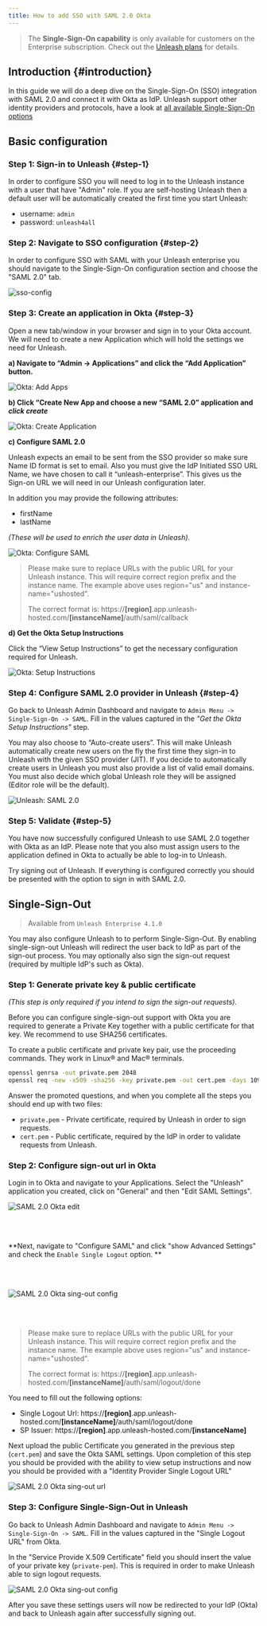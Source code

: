 ```yaml
---
title: How to add SSO with SAML 2.0 Okta
---
```


> The **Single-Sign-On capability** is only available for customers on the Enterprise subscription. Check out the [Unleash plans](https://www.getunleash.io/plans) for details.

## Introduction {#introduction}

In this guide we will do a deep dive on the Single-Sign-On (SSO) integration with SAML 2.0 and connect it with Okta as IdP. Unleash support other identity providers and protocols, have a look at [all available Single-Sign-On options](../advanced/sso.md)

## Basic configuration

### Step 1: Sign-in to Unleash {#step-1}

In order to configure SSO you will need to log in to the Unleash instance with a user that have "Admin" role. If you are self-hosting Unleash then a default user will be automatically created the first time you start Unleash:

- username: `admin`
- password: `unleash4all`

### Step 2: Navigate to SSO configuration {#step-2}

In order to configure SSO with SAML with your Unleash enterprise you should navigate to the Single-Sign-On configuration section and choose the "SAML 2.0" tab.

![sso-config](/img/sso-configure-saml.png)

### Step 3: Create an application in Okta {#step-3}

Open a new tab/window in your browser and sign in to your Okta account. We will need to create a new Application which will hold the settings we need for Unleash.

**a) Navigate to “Admin -> Applications” and click the “Add Application” button.**

![Okta: Add Apps](/img/okta_add_application-768x345.png)

**b) Click “Create New App and choose a new “SAML 2.0” application and _click create_**

![Okta: Create Application](/img/okta_create_new_application-768x467.png)

**c) Configure SAML 2.0**

Unleash expects an email to be sent from the SSO provider so make sure Name ID format is set to email. Also you must give the IdP Initiated SSO URL Name, we have chosen to call it “unleash-enterprise”. This gives us the Sign-on URL we will need in our Unleash configuration later.

In addition you may provide the following attributes:

- firstName
- lastName

_(These will be used to enrich the user data in Unleash)._

![Okta: Configure SAML](/img/okta_configure_saml2.0-768x832.png)

> Please make sure to replace URLs with the public URL for your Unleash instance. This will require correct region prefix and the instance name. The example above uses region="us" and instance-name="ushosted".
>
> The correct format is: https://**[region]**.app.unleash-hosted.com/**[instanceName]**/auth/saml/callback

**d) Get the Okta Setup Instructions**

Click the “View Setup Instructions” to get the necessary configuration required for Unleash.

![Okta: Setup Instructions](/img/okta_setup-instructions-768x731.png)

### Step 4: Configure SAML 2.0 provider in Unleash {#step-4}

Go back to Unleash Admin Dashboard and navigate to `Admin Menu -> Single-Sign-On -> SAML`. Fill in the values captured in the _"Get the Okta Setup Instructions"_ step.

You may also choose to “Auto-create users”. This will make Unleash automatically create new users on the fly the first time they sign-in to Unleash with the given SSO provider (JIT). If you decide to automatically create users in Unleash you must also provide a list of valid email domains. You must also decide which global Unleash role they will be assigned (Editor role will be the default).

![Unleash: SAML 2.0](/img/sso-saml-unleash.png)

### Step 5: Validate {#step-5}

You have now successfully configured Unleash to use SAML 2.0 together with Okta as an IdP. Please note that you also must assign users to the application defined in Okta to actually be able to log-in to Unleash.

Try signing out of Unleash. If everything is configured correctly you should be presented with the option to sign in with SAML 2.0.

## Single-Sign-Out

> Available from `Unleash Enterprise 4.1.0`

You may also configure Unleash to to perform Single-Sign-Out. By enabling single-sign-out Unleash will redirect the user back to IdP as part of the sign-out process. You may optionally also sign the sign-out request (required by multiple IdP's such as Okta).

### Step 1: Generate private key & public certificate

_(This step is only required if you intend to sign the sign-out requests)._

Before you can configure single-sign-out support with Okta you are required to generate a Private Key together with a public certificate for that key. We recommend to use SHA256 certificates.

To create a public certificate and private key pair, use the proceeding commands. They work in Linux® and Mac® terminals.

```bash
openssl genrsa -out private.pem 2048
openssl req -new -x509 -sha256 -key private.pem -out cert.pem -days 1095
```

Answer the promoted questions, and when you complete all the steps you should end up with two files:

- `private.pem` - Private certificate, required by Unleash in order to sign requests.
- `cert.pem` - Public certificate, required by the IdP in order to validate requests from Unleash.

### Step 2: Configure sign-out url in Okta

Login in to Okta and navigate to your Applications. Select the "Unleash" application you created, click on "General" and then "Edit SAML Settings".

![SAML 2.0 Okta edit](/img/sso-saml-okta-edit.png)

<br /><br />

**Next, navigate to "Configure SAML" and click "show Advanced Settings" and check the `Enable Single Logout` option. **

<br /><br />

![SAML 2.0 Okta sing-out config](/img/sso-saml-okta-signout.png)

<br /><br />

> Please make sure to replace URLs with the public URL for your Unleash instance. This will require correct region prefix and the instance name. The example above uses region="us" and instance-name="ushosted".
>
> The correct format is: https://**[region]**.app.unleash-hosted.com/**[instanceName]**/auth/saml/logout/done

You need to fill out the following options:

- Single Logout Url: https://**[region]**.app.unleash-hosted.com/**[instanceName]**/auth/saml/logout/done
- SP Issuer: https://**[region]**.app.unleash-hosted.com/**[instanceName]**

Next upload the public Certificate you generated in the previous step (`cert.pem`) and save the Okta SAML settings. Upon completion of this step you should be provided with the ability to view setup instructions and now you should be provided with a "Identity Provider Single Logout URL"

![SAML 2.0 Okta sing-out url](/img/sso-saml-okta-signout-url.png)

### Step 3: Configure Single-Sign-Out in Unleash

Go back to Unleash Admin Dashboard and navigate to `Admin Menu -> Single-Sign-On -> SAML`. Fill in the values captured in the "Single Logout URL" from Okta.

In the "Service Provide X.509 Certificate" field you should insert the value of your private key (`private-pem`). This is required in order to make Unleash able to sign logout requests.

![SAML 2.0 Okta sing-out config](/img/sso-saml-okta-signout-unleash.png)

After you save these settings users will now be redirected to your IdP (Okta) and back to Unleash again after successfully signing out.

